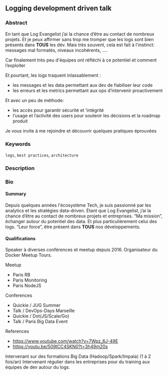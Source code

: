 ## Logging development driven talk

### Abstract

En tant que Log Evangelist j’ai la chance d’être au contact de nombreux projets. 
Et je peux affirmer sans trop me tromper que les logs sont bien présents dans **TOUS** les dév.
Mais très souvent, cela est fait à l'instinct: messages mal formatés, niveaux incohérents, ....

Car finalement très peu d'équipes ont réfléchi à ce potentiel et comment l’exploiter

Et pourtant, les logs traquent inlassablement :

* les messages et les data permettant aux dev de fiabiliser leur code
* les erreurs et les metrics permettant aux ops d’intervenir proactivement

Et avec un peu de méthode:

* les accès pour garantir sécurité et ’intégrité
* l’usage et l’activité des users pour soutenir les décisions et la roadmap produit

Je vous invite à me rejoindre et découvrir quelques pratiques éprouvées

### Keywords

`logs`, `best practices`, `architecture`

### Description



### Bio
#### Summary
Depuis quelques années l'écosystème Tech, je suis passionné par les analytics et les stratégies data-driven. 
Étant que Log Evangelist, j’ai la chance d’être au contact de nombreux projets et entreprises.
“Ma mission”, échanger autour du potentiel des data. Et plus particulièrement celui des logs.
“Leur force”, être présent dans **TOUS** nos développements.

#### Qualifications

Speaker à diverses conférences et meetup depuis 2016. 
Organisateur du Docker Meetup Tours. 

Meetup

* Paris RB
* Paris Monitoring
* Paris NodeJS

Conferences

* Quickie / JUG Summer
* Talk / DevOps-Days Marseille
* Quickie / Dot(JS/Scale/Go)
* Talk / Paris Big Data Event

References

* https://www.youtube.com/watch?v=7Wpz_6J-49E
* https://youtu.be/509ICC4SKN0?t=3h49m20s

Intervenant sur des formations Big Data (Hadoop/Spark/Impala) (1 à 2 fois/an)
Intervenant régulier dans les entreprises pour du training aux équipes de dev autour du logs.
